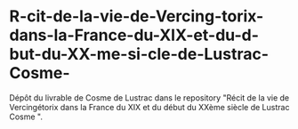 # R-cit-de-la-vie-de-Vercing-torix-dans-la-France-du-XIX-et-du-d-but-du-XX-me-si-cle-de-Lustrac-Cosme-
Dépôt du livrable de Cosme de Lustrac dans le repository "Récit de la vie de Vercingétorix dans la France du XIX et du début du XXème siècle de Lustrac Cosme ".
